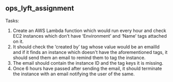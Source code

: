 ## ops_lyft_assignment
Tasks:

1. Create an AWS Lambda function which would run every hour and check EC2 instances which don’t have ‘Environment’ and ‘Name’ tags attached on it.
2. It should check the ‘created by’ tag whose value would be an emailId and if it finds an instance which doesn't have the aforementioned tags, it should send them an email to remind them to tag the instance.
3. The email should contain the instance ID and the tag keys it is missing.
4. Once 6 hours have passed after sending the email, it should terminate the instance with an email notifying the user of the same.
